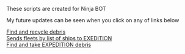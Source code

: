 These scripts are created for Ninja BOT

My future updates can be seen when you click on any of links below

[Find and recycle debris](https://github.com/RockClubKASHMIR/scripts/blob/master/recycle_debris.go)  
[Sends fleets by list of ships to EXEDITION](https://github.com/RockClubKASHMIR/scripts/blob/master/expedition_by_list_of_ships.go)  
[Find and take EXPEDITION debris](https://github.com/RockClubKASHMIR/scripts/blob/master/take_expedition_debris.go)
